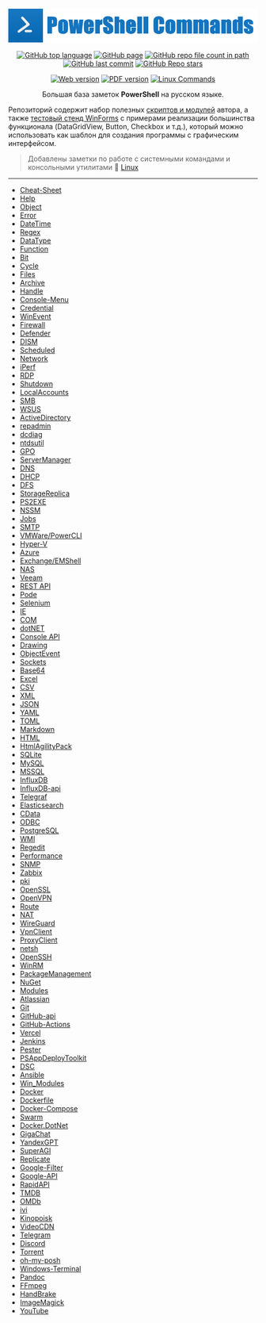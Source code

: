 <p align="center"><a href="https://github.com/Lifailon/PS-Commands"><img title="PS-Commands Logo"src="Logo/PS-Commands-Logo.png"></a></p>

<p align="center">
    <a href="https://github.com/Lifailon/PS-Commands"><img title="GitHub top language"src="https://img.shields.io/github/languages/top/lifailon/PS-Commands?label=PowerShell&logo=powershell"></a>
    <a href="https://lifailon.github.io"><img title="GitHub page"src="https://img.shields.io/website?url=https%3A%2F%2Flifailon.github.io%2F&logo=GitHub-Actions&label=GitHub%20Page"></a>
    <a href="https://github.com/Lifailon/PS-Commands/tree/rsa/Scripts"><img title="GitHub repo file count in path"src="https://img.shields.io/github/directory-file-count/Lifailon/PS-Commands/Scripts?logo=powershell&label=Scripts%20count"></a>
    <a href="https://github.com/Lifailon/PS-Commands/commits"><img title="GitHub last commit"src="https://img.shields.io/github/last-commit/Lifailon/PS-Commands?logo=GitHub&label=Last%20update&color=green"></a>
    <a href="https://github.com/Lifailon/PS-Commands"><img title="GitHub Repo stars"src="https://img.shields.io/github/stars/Lifailon/PS-Commands"></a>
</p>
<p align="center">
    <a href="https://lifailon.github.io"><img title="Web version"src="https://img.shields.io/badge/web%20version-%23E34F26.svg?style=for-the-badge&logo=html5&logoColor=white"></a>
    <a href="posh.pdf"><img title="PDF version"src="https://img.shields.io/badge/pdf-DA1F26.svg?style=for-the-badge&logo=Adobe%20Acrobat%20Reader&logoColor=white"></a>
    <a href="linux.md"><img title="Linux Commands"src="https://img.shields.io/badge/Linux_Commands-FCC624?style=for-the-badge&logo=linux&logoColor=black"></a>
</p>

<p align="center"> Большая база заметок <b>PowerShell</b> на русском языке.</p>

Репозиторий содержит набор полезных [скриптов и модулей](https://github.com/Lifailon/PS-Commands/tree/rsa/Scripts) автора, а также [тестовый стенд WinForms](https://github.com/Lifailon/PS-Commands/tree/rsa/WinForms) с примерами реализации большинства функционала (DataGridView, Button, Checkbox и т.д.), который можно использовать как шаблон для создания программы с графическим интерфейсом.

> Добавлены заметки по работе с системными командами и консольными утилитами 🐧 [Linux](linux.md)

---

- [Cheat-Sheet](posh.md/#cheat-sheet)
- [Help](posh.md/#help)
- [Object](posh.md/#object)
- [Error](posh.md/#error)
- [DateTime](posh.md/#datetime)
- [Regex](posh.md/#regex)
- [DataType](posh.md/#datatype)
- [Function](posh.md/#function)
- [Bit](posh.md/#bit)
- [Cycle](posh.md/#cycle)
- [Files](posh.md/#files)
- [Archive](posh.md/#archive)
- [Handle](posh.md/#handle)
- [Console-Menu](posh.md/#console-menu)
- [Credential](posh.md/#credential)
- [WinEvent](posh.md/#winevent)
- [Firewall](posh.md/#firewall)
- [Defender](posh.md/#defender)
- [DISM](posh.md/#dism)
- [Scheduled](posh.md/#scheduled)
- [Network](posh.md/#network)
- [iPerf](posh.md/#iperf)
- [RDP](posh.md/#rdp)
- [Shutdown](posh.md/#shutdown)
- [LocalAccounts](posh.md/#localaccounts)
- [SMB](posh.md/#smb)
- [WSUS](posh.md/#wsus)
- [ActiveDirectory](posh.md/#activedirectory)
- [repadmin](posh.md/#repadmin)
- [dcdiag](posh.md/#dcdiag)
- [ntdsutil](posh.md/#ntdsutil)
- [GPO](posh.md/#gpo)
- [ServerManager](posh.md/#servermanager)
- [DNS](posh.md/#dnsserver)
- [DHCP](posh.md/#dhcpserver)
- [DFS](posh.md/#dfs)
- [StorageReplica](posh.md/#storagereplica)
- [PS2EXE](posh.md/#ps2exe)
- [NSSM](posh.md/#nssm)
- [Jobs](posh.md/#jobs)
- [SMTP](posh.md/#smtp)
- [VMWare/PowerCLI](posh.md/#vmwarepowercli)
- [Hyper-V](posh.md/#hyper-v)
- [Azure](posh.md/#azure)
- [Exchange/EMShell](posh.md/#exchangeemshell)
- [NAS](posh.md/#nas)
- [Veeam](posh.md/#veeam)
- [REST API](posh.md/#rest-api)
- [Pode](posh.md/#pode)
- [Selenium](posh.md/#selenium)
- [IE](posh.md/#ie)
- [COM](posh.md/#com)
- [dotNET](posh.md/#dotnet)
- [Console API](posh.md/#console-api)
- [Drawing](posh.md/#drawing)
- [ObjectEvent](posh.md/#objectevent)
- [Sockets](posh.md/#sockets)
- [Base64](posh.md/#base64)
- [Excel](posh.md/#excel)
- [CSV](posh.md/#csv)
- [XML](posh.md/#xml)
- [JSON](posh.md/#json)
- [YAML](posh.md/#yaml)
- [TOML](posh.md/#toml)
- [Markdown](posh.md/#markdown)
- [HTML](posh.md/#html)
- [HtmlAgilityPack](posh.md/#htmlagilitypack)
- [SQLite](posh.md/#sqlite)
- [MySQL](posh.md/#mysql)
- [MSSQL](posh.md/#mssql)
- [InfluxDB](posh.md/#influxdb)
- [InfluxDB-api](posh.md/#influxdb-api)
- [Telegraf](posh.md/#telegraf)
- [Elasticsearch](posh.md/#elasticsearch)
- [CData](posh.md/#cdata)
- [ODBC](posh.md/#odbc)
- [PostgreSQL](posh.md/#postgresql)
- [WMI](posh.md/#wmi)
- [Regedit](posh.md/#regedit)
- [Performance](posh.md/#performance)
- [SNMP](posh.md/#snmp)
- [Zabbix](posh.md/#zabbix)
- [pki](posh.md/#pki)
- [OpenSSL](posh.md/#openssl)
- [OpenVPN](posh.md/#openvpn)
- [Route](posh.md/#route)
- [NAT](posh.md/#nat)
- [WireGuard](posh.md/#wireguard)
- [VpnClient](posh.md/#vpnclient)
- [ProxyClient](posh.md/#proxyclient)
- [netsh](posh.md/#netsh)
- [OpenSSH](posh.md/#openssh)
- [WinRM](posh.md/#winrm)
- [PackageManagement](posh.md/#packagemanagement)
- [NuGet](posh.md/#nuget)
- [Modules](posh.md/#modules)
- [Atlassian](posh.md/#atlassian)
- [Git](posh.md/#git)
- [GitHub-api](posh.md/#github-api)
- [GitHub-Actions](posh.md/#github-actions)
- [Vercel](posh.md/#vercel)
- [Jenkins](posh.md/#jenkins)
- [Pester](posh.md/#pester)
- [PSAppDeployToolkit](posh.md/#psappdeploytoolkit)
- [DSC](posh.md/#dsc)
- [Ansible](posh.md/#ansible)
- [Win_Modules](posh.md/#win_modules)
- [Docker](posh.md/#docker)
- [Dockerfile](posh.md/#dockerfile)
- [Docker-Compose](posh.md/#docker-compose)
- [Swarm](posh.md/#swarm)
- [Docker.DotNet](posh.md/#dockerdotnet)
- [GigaChat](posh.md/#GigaChat)
- [YandexGPT](posh.md/#YandexGPT)
- [SuperAGI](posh.md/#superagi)
- [Replicate](posh.md/#replicate)
- [Google-Filter](posh.md/#google-filter)
- [Google-API](posh.md/#google-api)
- [RapidAPI](posh.md/#rapidapi)
- [TMDB](posh.md/#tmdb)
- [OMDb](posh.md/#omdb)
- [ivi](posh.md/#ivi)
- [Kinopoisk](posh.md/#kinopoisk)
- [VideoCDN](posh.md/#videocdn)
- [Telegram](posh.md/#telegram)
- [Discord](posh.md/#discord)
- [Torrent](posh.md/#torrent)
- [oh-my-posh](posh.md/#oh-my-posh)
- [Windows-Terminal](posh.md/#windows-terminal)
- [Pandoc](posh.md/#pandoc)
- [FFmpeg](posh.md/#ffmpeg)
- [HandBrake](posh.md/#handbrake)
- [ImageMagick](posh.md/#imagemagick)
- [YouTube](posh.md/#youtube)

